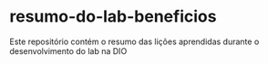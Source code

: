 # resumo-do-lab-beneficios
Este repositório contém o resumo das lições aprendidas durante o desenvolvimento do lab na DIO

